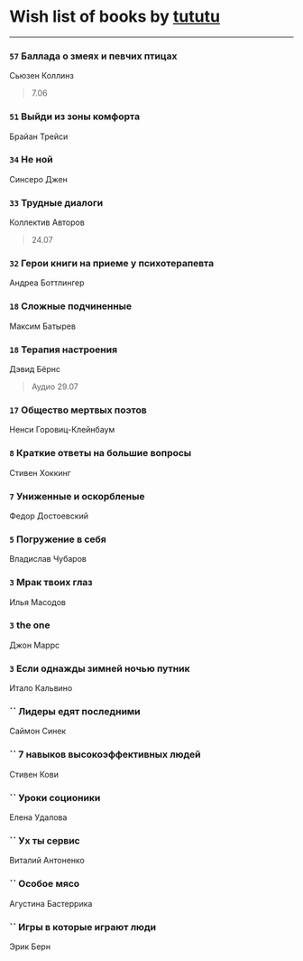 # Wish list of books by [tututu](http://vk.com/id135685382)
---

### `57` Баллада о змеях и певчих птицах
Сьюзен Коллинз
> 7.06

### `51` Выйди из зоны комфорта
Брайан Трейси

### `34` Не ной
Синсеро Джен

### `33` Трудные диалоги
Коллектив Авторов
> 24.07

### `32` Герои книги на приеме у психотерапевта
Андреа Боттлингер

### `18` Сложные подчиненные
Максим Батырев

### `18` Терапия настроения
Дэвид Бёрнс
> Аудио 29.07

### `17` Общество мертвых поэтов
Ненси Горовиц-Клейнбаум

### `8` Краткие ответы на большие вопросы
Стивен Хоккинг

### `7` Униженные и оскорбленые
Федор Достоевский

### `5` Погружение в себя
Владислав Чубаров

### `3` Мрак твоих глаз
Илья Масодов

### `3` the one
Джон Маррс

### `3` Если однажды зимней ночью путник
Итало Кальвино

### `` Лидеры едят последними
Саймон Синек

### `` 7 навыков высокоэффективных людей
Стивен Кови

### `` Уроки соционики
Елена Удалова

### `` Ух ты сервис
Виталий Антоненко

### `` Особое мясо
Агустина Бастеррика

### `` Игры в которые играют люди
Эрик Берн

